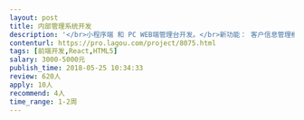 ```yaml
---                
layout: post       
title: 内部管理系统开发           
description: '</br>小程序端 和 PC WEB端管理台开发。</br>新功能： 客户信息管理模块(弱crm)  和 项目协同</br>已有管理功能的优化，提升。</br>要求：</br>个人；</br>会antd-pro；会小程序，出活快。</br>做事认真负责靠谱； </br>尽快投入资源。</br>'     
contenturl: https://pro.lagou.com/project/8075.html      
tags: [前端开发,React,HTML5]            
salary: 3000-5000元          
publish_time: 2018-05-25 10:34:33         
review: 620人                   
apply: 10人                   
recommend: 4人                   
time_range: 1-2周              
---                 
```

